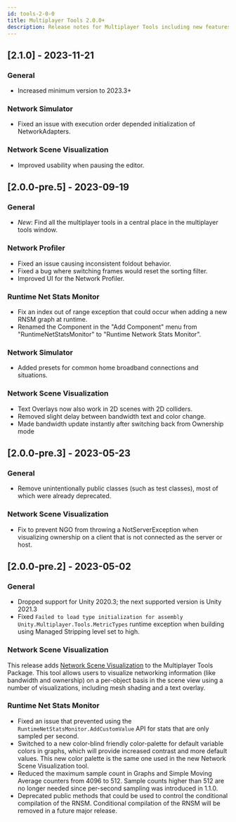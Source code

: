 ```yaml
---
id: tools-2-0-0
title: Multiplayer Tools 2.0.0+
description: Release notes for Multiplayer Tools including new features, updates, bug fixes, known issues, and information to help you upgrade.
---
```


## [2.1.0] - 2023-11-21

### General

- Increased minimum version to 2023.3+

### Network Simulator

- Fixed an issue with execution order depended initialization of NetworkAdapters.

### Network Scene Visualization

- Improved usability when pausing the editor.

## [2.0.0-pre.5] - 2023-09-19

### General

- *New*: Find all the multiplayer tools in a central place in the multiplayer tools window.

### Network Profiler

- Fixed an issue causing inconsistent foldout behavior.
- Fixed a bug where switching frames would reset the sorting filter.
- Improved UI for the Network Profiler.

### Runtime Net Stats Monitor

- Fix an index out of range exception that could occur when adding a new RNSM graph at runtime.
- Renamed the Component in the "Add Component" menu from "RuntimeNetStatsMonitor" to "Runtime Network Stats Monitor".

### Network Simulator

- Added presets for common home broadband connections and situations.

### Network Scene Visualization

- Text Overlays now also work in 2D scenes with 2D colliders.
- Removed slight delay between bandwidth text and color change.
- Made bandwidth update instantly after switching back from Ownership mode

## [2.0.0-pre.3] - 2023-05-23

### General

* Remove unintentionally public classes (such as test classes), most of which were already deprecated.

### Network Scene Visualization

* Fix to prevent NGO from throwing a NotServerException when visualizing ownership on a client that is not connected as the server or host.

## [2.0.0-pre.2] - 2023-05-02

### General

* Dropped support for Unity 2020.3; the next supported version is Unity 2021.3
* Fixed `Failed to load type initialization for assembly Unity.Multiplayer.Tools.MetricTypes` runtime exception when building using Managed Stripping level set to high.

### Network Scene Visualization

This release adds [Network Scene Visualization](../../tools/network-scene-vis.md) to the Multiplayer Tools Package. This tool allows users to visualize networking information (like bandwidth and ownership) on a per-object basis in the scene view using a number of visualizations, including mesh shading and a text overlay.

### Runtime Net Stats Monitor

* Fixed an issue that prevented using the `RuntimeNetStatsMonitor.AddCustomValue` API for stats that are only sampled per second.
* Switched to a new color-blind friendly color-palette for default variable colors in graphs, which will provide increased contrast and more default values. This new color palette is the same one used in the new Network Scene Visualization tool.
* Reduced the maximum sample count in Graphs and Simple Moving Average counters from 4096 to 512. Sample counts higher than 512 are no longer needed since per-second sampling was introduced in 1.1.0.
* Deprecated public methods that could be used to control the conditional compilation of the RNSM. Conditional compilation of the RNSM will be removed in a future major release.

